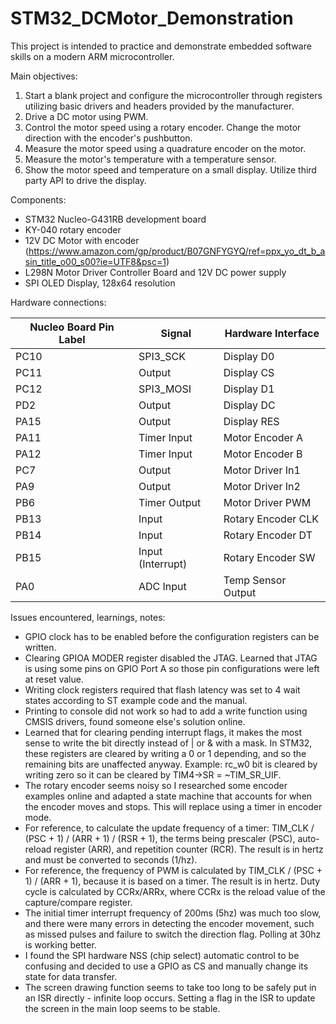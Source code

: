 # STM32_DCMotor_Demonstration

This project is intended to practice and demonstrate embedded software skills on a modern ARM microcontroller.

Main objectives:
1. Start a blank project and configure the microcontroller through registers utilizing basic drivers and headers provided by the manufacturer.
2. Drive a DC motor using PWM.
3. Control the motor speed using a rotary encoder. Change the motor direction with the encoder's pushbutton. 
4. Measure the motor speed using a quadrature encoder on the motor.
5. Measure the motor's temperature with a temperature sensor.
6. Show the motor speed and temperature on a small display. Utilize third party API to drive the display.


Components:
- STM32 Nucleo-G431RB development board
- KY-040 rotary encoder
- 12V DC Motor with encoder (https://www.amazon.com/gp/product/B07GNFYGYQ/ref=ppx_yo_dt_b_asin_title_o00_s00?ie=UTF8&psc=1)
- L298N Motor Driver Controller Board and 12V DC power supply
- SPI OLED Display, 128x64 resolution


Hardware connections:

| Nucleo Board Pin Label | Signal    		| Hardware Interface |
|------------------------|------------------|--------------------|
| PC10                   | SPI3_SCK 	 	| Display D0         |
| PC11                   | Output  		    | Display CS         |
| PC12                   | SPI3_MOSI  		| Display D1         |
| PD2                    | Output    		| Display DC         |
| PA15                   | Output        	| Display RES        |
| PA11                   | Timer Input  	| Motor Encoder A    |
| PA12                   | Timer Input  	| Motor Encoder B    |
| PC7                    | Output    		| Motor Driver In1   |
| PA9                    | Output    		| Motor Driver In2   |
| PB6                    | Timer Output 	| Motor Driver PWM   |
| PB13                   | Input        	| Rotary Encoder CLK |
| PB14                   | Input            | Rotary Encoder DT  |
| PB15                   | Input (Interrupt)| Rotary Encoder SW  |
| PA0                    | ADC Input		| Temp Sensor Output |


Issues encountered, learnings, notes:
- GPIO clock has to be enabled before the configuration registers can be written.
- Clearing GPIOA MODER register disabled the JTAG. Learned that JTAG is using some pins on GPIO Port A so those pin configurations were left at reset value.
- Writing clock registers required that flash latency was set to 4 wait states according to ST example code and the manual.
- Printing to console did not work so had to add a write function using CMSIS drivers, found someone else's solution online.
- Learned that for clearing pending interrupt flags, it makes the most sense to write the bit directly instead of | or & with a mask. In STM32, these registers are cleared by writing a 0 or 1 depending, and so the remaining bits are unaffected anyway. Example: rc_w0 bit is cleared by writing zero so it can be cleared by TIM4->SR = ~TIM_SR_UIF.
- The rotary encoder seems noisy so I researched some encoder examples online and adapted a state machine that accounts for when the encoder moves and stops. This will replace using a timer in encoder mode.
- For reference, to calculate the update frequency of a timer: TIM_CLK / (PSC + 1) / (ARR + 1) / (RSR + 1), the terms being prescaler (PSC), auto-reload register (ARR), and repetition counter (RCR). The result is in hertz and must be converted to seconds (1/hz).
- For reference, the frequency of PWM is calculated by TIM_CLK / (PSC + 1) / (ARR + 1), because it is based on a timer. The result is in hertz. Duty cycle is calculated by CCRx/ARRx, where CCRx is the reload value of the capture/compare register. 
- The initial timer interrupt frequency of 200ms (5hz) was much too slow, and there were many errors in detecting the encoder movement, such as missed pulses and failure to switch the direction flag. Polling at 30hz is working better.
- I found the SPI hardware NSS (chip select) automatic control to be confusing and decided to use a GPIO as CS and manually change its state for data transfer.
- The screen drawing function seems to take too long to be safely put in an ISR directly - infinite loop occurs. Setting a flag in the ISR to update the screen in the main loop seems to be stable.



